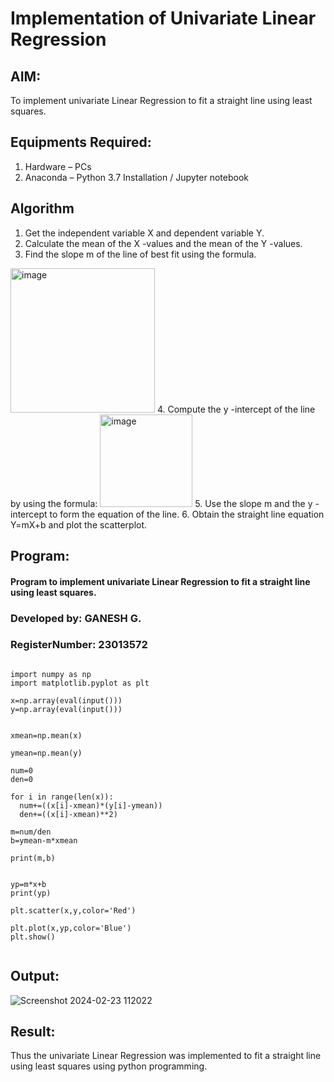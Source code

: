 # Implementation of Univariate Linear Regression
## AIM:
To implement univariate Linear Regression to fit a straight line using least squares.

## Equipments Required:
1. Hardware – PCs
2. Anaconda – Python 3.7 Installation / Jupyter notebook

## Algorithm
1. Get the independent variable X and dependent variable Y.
2. Calculate the mean of the X -values and the mean of the Y -values.
3. Find the slope m of the line of best fit using the formula. 
<img width="231" alt="image" src="https://user-images.githubusercontent.com/93026020/192078527-b3b5ee3e-992f-46c4-865b-3b7ce4ac54ad.png">
4. Compute the y -intercept of the line by using the formula:
<img width="148" alt="image" src="https://user-images.githubusercontent.com/93026020/192078545-79d70b90-7e9d-4b85-9f8b-9d7548a4c5a4.png">
5. Use the slope m and the y -intercept to form the equation of the line.
6. Obtain the straight line equation Y=mX+b and plot the scatterplot.

## Program:


#### Program to implement univariate Linear Regression to fit a straight line using least squares.

### Developed by: GANESH G.
### RegisterNumber: 23013572
~~~
 
import numpy as np
import matplotlib.pyplot as plt

x=np.array(eval(input()))
y=np.array(eval(input()))


xmean=np.mean(x)

ymean=np.mean(y)

num=0
den=0

for i in range(len(x)):
  num+=((x[i]-xmean)*(y[i]-ymean))
  den+=((x[i]-xmean)**2)

m=num/den
b=ymean-m*xmean

print(m,b)


yp=m*x+b
print(yp)

plt.scatter(x,y,color='Red')

plt.plot(x,yp,color='Blue')
plt.show()
 
~~~


## Output:

![Screenshot 2024-02-23 112022](https://github.com/ganesh10082006/Find-the-best-fit-line-using-Least-Squares-Method/assets/151981672/0970ab2f-c843-4c9d-8773-70b02cd6d067)


## Result:
Thus the univariate Linear Regression was implemented to fit a straight line using least squares using python programming.
